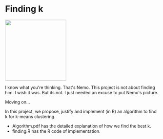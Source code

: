 # Finding k
<img src = "https://github.com/ArjunPoddar/Finding_k_for_k-means_Clustering/blob/master/Images/Nemo.jpeg" width="200" height="200" />

I know what you're thinking. That's Nemo. This project is not about finding him. I wish it was. But its not. I just needed an excuse to put Nemo's picture.

Moving on...

In this project, we propose, justify and implement (in R) an algorithm to find k for k-means clustering.

  * Algorithm.pdf has the detailed explanation of how we find the best k.
  * finding.R has the R code of implementation.